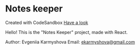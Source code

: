 # Notes keeper
Created with CodeSandbox
[Have a look](https://y23h9t.csb.app/)

Hello! This is the "Notes Keeper" project, made with React. 

Author: Evgeniia Karmyshova
Email: ekarmyshova@gmail.com
